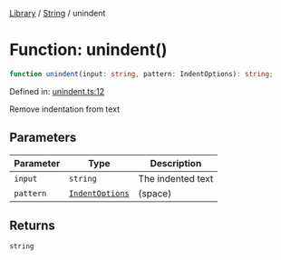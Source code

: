 <!-- markdownlint-disable -->
<!-- cspell: disable -->
[Library](../index.md) / [String](./index.md) / unindent

# Function: unindent()

```ts
function unindent(input: string, pattern: IndentOptions): string;
```

Defined in: [unindent.ts:12](https://github.com/technobuddha/library/blob/main/src/unindent.ts#L12)

Remove indentation from text

## Parameters

| Parameter | Type | Description |
| ------ | ------ | ------ |
| `input` | `string` | The indented text |
| `pattern` | [`IndentOptions`](IndentOptions.md) | (space) |

## Returns

`string`

